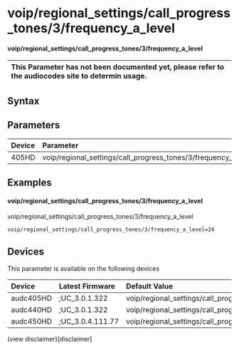 ﻿---
description: voip/regional_settings/call_progress_tones/3/frequency_a_level
search: false
---

# voip/regional_settings/call_progress_tones/3/frequency_a_level

#### voip/regional_settings/call_progress_tones/3/frequency_a_level


| This Parameter has not been documented yet, please refer to the audiocodes site to determin usage.  | 
| :--- |

## Syntax

## Parameters
|Device|Parameter|value|Description|
|:---|:---|:---|:---|
| 405HD | voip/regional_settings/call_progress_tones/3/frequency_a_level |  |  |

## Examples
#### voip/regional_settings/call_progress_tones/3/frequency_a_level

voip/regional_settings/call_progress_tones/3/frequency_a_level

```
voip/regional_settings/call_progress_tones/3/frequency_a_level=24
```

## Devices
This parameter is available on the following devices

| Device | Latest Firmware | Default Value |
|:---|:---|:---|
| audc405HD | ;UC_3.0.1.322 | voip/regional_settings/call_progress_tones/3/frequency_a_level=24 
| audc440HD | ;UC_3.0.1.322 | voip/regional_settings/call_progress_tones/3/frequency_a_level=24 
| audc450HD | ;UC_3.0.4.111.77 | voip/regional_settings/call_progress_tones/3/frequency_a_level=24 

(view disclaimer)[disclaimer]
